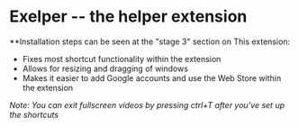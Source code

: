 # Exelper -- the helper extension 
**Installation steps can be seen at the "stage 3" section on 
This extension:

- Fixes most shortcut functionality within the extension
- Allows for resizing and dragging of windows
- Makes it easier to add Google accounts and use the Web Store within the extension

*Note: You can exit fullscreen videos by pressing ctrl+T after you've set up the shortcuts*
